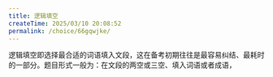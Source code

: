```yaml
---
title: 逻辑填空
createTime: 2025/03/10 20:08:52
permalink: /choice/66gqwjke/
---
```


逻辑填空即选择最合适的词语填入文段，这在备考初期往往是最容易纠结、最耗时的一部分。题目形式一般为：在文段的两空或三空、填入词语或者成语，
